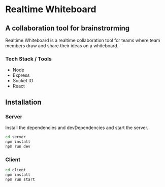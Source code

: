 # Realtime Whiteboard
## A collaboration tool for brainstrorming

Realtime Whiteboard is a realtime collaboration tool for teams where team members draw and share their ideas on a whiteboard.

### Tech Stack / Tools
- Node
- Express
- Socket IO
- React

## Installation

### Server
Install the dependencies and devDependencies and start the server.
```sh
cd server
npm install
npm run dev
```

### Client
```sh
cd client
npm install
npm run start
```
